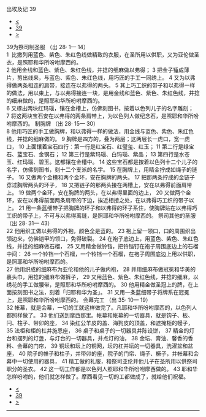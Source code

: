 ﻿





 出埃及记 39




* [<](bible/EXO38.md)
* [39](bible/EXO.md)
* [>](bible/EXO40.md)



 
39为祭司制圣服 （出
28·
1—
14）  
1  比撒列用蓝色、紫色、朱红色线做精致的衣服，在圣所用以供职，又为亚伦做圣衣，是照耶和华所吩咐摩西的。  
2 他用金线和蓝色、紫色、朱红色线，并捻的细麻做以弗得； 
3 把金子锤成薄片，剪出线来，与蓝色、紫色、朱红色线，用巧匠的手工一同绣上。 
4 又为以弗得做两条相连的肩带，接连在以弗得的两头。 
5 其上巧工织的带子和以弗得一样的做法，用以束上，与以弗得接连一块，是用金线和蓝色、紫色、朱红色线，并捻的细麻做的，是照耶和华所吩咐摩西的。  
6 又琢出两块红玛瑙，镶在金槽上，仿佛刻图书，按着以色列儿子的名字雕刻； 
7 将这两块宝石安在以弗得的两条肩带上，为以色列人做纪念石，是照耶和华所吩咐摩西的。 制胸牌 （出
28·
15—
30）  
8 他用巧匠的手工做胸牌，和以弗得一样的做法，用金线与蓝色、紫色、朱红色线，并捻的细麻做的。 
9 胸牌是四方的，叠为两层；这两层长一虎口，宽一虎口， 
10 上面镶着宝石四行：第一行是红宝石、红璧玺、红玉； 
11 第二行是绿宝石、蓝宝石、金钢石； 
12 第三行是紫玛瑙、白玛瑙、紫晶； 
13 第四行是水苍玉、红玛瑙、碧玉。这都镶在金槽中。 
14 这些宝石都是按着以色列十二个儿子的名字，仿佛刻图书，刻十二个支派的名字。 
15 在胸牌上，用精金拧成如绳子的链子。 
16 又做两个金槽和两个金环，安在胸牌的两头。 
17 把那两条拧成的金链子穿过胸牌两头的环子， 
18 又把链子的那两头接在两槽上，安在以弗得前面肩带上。 
19 做两个金环，安在胸牌的两头，在以弗得里面的边上， 
20 又做两个金环，安在以弗得前面两条肩带的下边，挨近相接之处，在以弗得巧工织的带子以上。 
21 用一条蓝细带子把胸牌的环子和以弗得的环子系住，使胸牌贴在以弗得巧工织的带子上，不可与以弗得离缝，是照耶和华所吩咐摩西的。 祭司其他的圣服 （出
28·
31—
43）  
22 他用织工做以弗得的外袍，颜色全是蓝的。 
23 袍上留一领口，口的周围织出领边来，仿佛铠甲的领口，免得破裂。 
24 在袍子底边上，用蓝色、紫色、朱红色线，并捻的细麻做石榴， 
25 又用精金做铃铛，把铃铛钉在袍子周围底边上的石榴中间： 
26 一个铃铛一个石榴，一个铃铛一个石榴，在袍子周围底边上用以供职，是照耶和华所吩咐摩西的。  
27 他用织成的细麻布为亚伦和他的儿子做内袍， 
28 并用细麻布做冠冕和华美的裹头巾，用捻的细麻布做裤子， 
29 又用蓝色、紫色、朱红色线，并捻的细麻，以绣花的手工做腰带，是照耶和华所吩咐摩西的。 
30 他用精金做圣冠上的牌，在上面按刻图书之法，刻着「归耶和华为圣」。 
31 又用一条蓝细带子将牌系在冠冕上，是照耶和华所吩咐摩西的。 会幕完工 （出
35·
10—
19）  
32 帐幕，就是会幕，一切的工就这样做完了。凡耶和华所吩咐摩西的，以色列人都照样做了。 
33 他们送到摩西那里。帐幕和帐幕的一切器具，就是钩子、板、闩、柱子、带卯的座， 
34 染红公羊皮的盖、海狗皮的顶盖，和遮掩柜的幔子， 
35 法柜和柜的杠并施恩座， 
36 桌子和桌子的一切器具并陈设饼， 
37 精金的灯台和摆列的灯盏，与灯台的一切器具，并点灯的油， 
38 金坛、膏油、馨香的香料、会幕的门帘， 
39 铜坛和坛上的铜网，坛的杠并坛的一切器具，洗濯盆和盆座， 
40 院子的帷子和柱子，并带卯的座，院子的门帘、绳子、橛子，并帐幕和会幕中一切使用的器具， 
41 精工做的礼服，和祭司亚伦并他儿子在圣所用以供祭司职分的圣衣。 
42 这一切工作都是以色列人照耶和华所吩咐摩西做的。 
43 耶和华怎样吩咐的，他们就怎样做了。摩西看见一切的工都做成了，就给他们祝福。 
* [<](bible/EXO38.md)
* [39](bible/EXO.md)
* [>](bible/EXO40.md)





---










